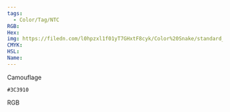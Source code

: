 ```yaml
---
tags:
  - Color/Tag/NTC
RGB:
Hex:
img: https://filedn.com/l0hpzxl1f01yT7GHxtF8cyk/Color%20Snake/standard_csv_to_svg/3C3910.svg
CMYK:
HSL:
Name:
---
```

Camouflage
```palette
#3C3910
```
RGB
